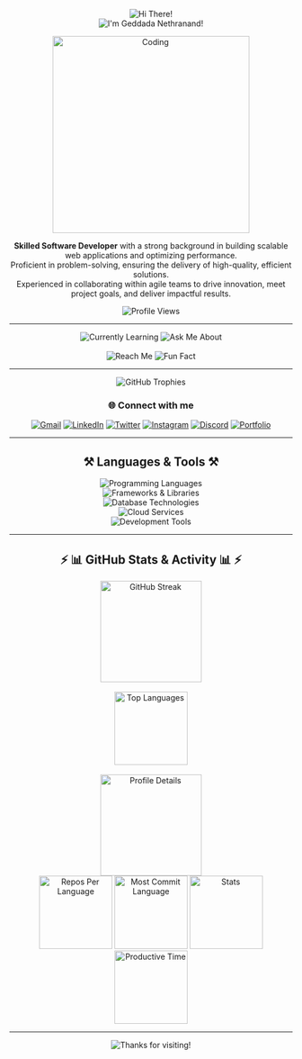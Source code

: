 <!-- Profile Header -->
<p align="center">
  <img src="https://readme-typing-svg.herokuapp.com/?font=Righteous&size=35&center=true&vCenter=true&width=500&height=70&duration=3000&lines=Hi+There!+👋;" alt="Hi There!" /><br>
  <img src="https://readme-typing-svg.herokuapp.com/?font=Righteous&size=35&center=true&vCenter=true&width=500&height=70&duration=3000&lines=I'm+Geddada+Nethranand!;" alt="I'm Geddada Nethranand!" />
</p>

<p align="center">
  <img src="https://cdn.dribbble.com/users/1162077/screenshots/3848914/programmer.gif" alt="Coding" width="350" />
</p>

<p align="center">
  <b>Skilled Software Developer</b> with a strong background in building scalable web applications and optimizing performance.<br>
  Proficient in problem-solving, ensuring the delivery of high-quality, efficient solutions.<br>
  Experienced in collaborating within agile teams to drive innovation, meet project goals, and deliver impactful results.
</p>

<p align="center">
  <img src="https://komarev.com/ghpvc/?username=Code-Nethranand2&label=Profile%20views&color=0e75b6&style=flat" alt="Profile Views" />
</p>

---

<!-- Centered Info Table -->
<!-- Unique Info Cards Section -->
<div align="center">

  <img src="https://img.shields.io/badge/🌱%20Currently%20Learning-Software%20Development-blueviolet?style=for-the-badge&logo=bookstack&logoColor=white" alt="Currently Learning" />
  <img src="https://img.shields.io/badge/💬%20Ask%20Me%20About-Software%20Development-orange?style=for-the-badge&logo=stackoverflow&logoColor=white" alt="Ask Me About" />
  <br><br>
  <img src="https://img.shields.io/badge/📫%20Reach%20Me-nethranand12345@gmail.com-success?style=for-the-badge&logo=gmail&logoColor=white" alt="Reach Me" />
  <img src="https://img.shields.io/badge/⚡%20Fun%20Fact-I'm%20a%20humorous%20extrovert-ff69b4?style=for-the-badge&logo=smile&logoColor=white" alt="Fun Fact" />

</div>

---

<!-- Trophies -->
<p align="center">
  <img src="https://github-profile-trophy.vercel.app/?username=Code-Nethranand&theme=onestar&margin-w=10&margin-h=10" alt="GitHub Trophies" />
</p>

<!-- Social Links -->
<h3 align="center">🌐 Connect with me</h3>
<p align="center">
  <a href="mailto:nethranand12345@gmail.com"><img src="https://skillicons.dev/icons?i=gmail" alt="Gmail" /></a>
  <a href="https://www.linkedin.com/in/nethranand/" target="_blank"><img src="https://skillicons.dev/icons?i=linkedin" alt="LinkedIn" /></a>
  <a href="https://twitter.com/gnethranand" target="_blank"><img src="https://skillicons.dev/icons?i=twitter" alt="Twitter" /></a>
  <a href="https://www.instagram.com/nethrx.2k3/" target="_blank"><img src="https://skillicons.dev/icons?i=instagram" alt="Instagram" /></a>
  <a href="https://discord.com/channels/@immortalviper03" target="_blank"><img src="https://skillicons.dev/icons?i=discord" alt="Discord" /></a>
  <a href="https://nethranand-portfolio.vercel.app/" target="_blank"><img src="https://skillicons.dev/icons?i=webpack" alt="Portfolio" /></a>
</p>

---

<!-- Languages & Tools -->
<h2 align="center">⚒️ Languages & Tools ⚒️</h2>
<div align="center">

  <img src="https://skillicons.dev/icons?i=python,cpp,c,js,html,css,linux" title="Programming Languages" /><br>
  <img src="https://skillicons.dev/icons?i=django,nextjs,react,nodejs" title="Frameworks & Libraries" /><br>
  <img src="https://skillicons.dev/icons?i=mysql,mongodb,postgresql" title="Database Technologies" /><br>
  <img src="https://skillicons.dev/icons?i=aws,gcp" title="Cloud Services" /><br>
  <img src="https://skillicons.dev/icons?i=git,github,postman,docker" title="Development Tools" /><br>
</div>

---

<!-- GitHub Stats & Activity -->
<h2 align="center">⚡ 📊 GitHub Stats & Activity 📊 ⚡</h2>
<p align="center">
  <img src="https://github-readme-streak-stats.herokuapp.com/?user=Code-Nethranand&theme=github-dark&hide_border=true" alt="GitHub Streak" height="180"/>
  <br><br>
  <img src="https://github-readme-stats.vercel.app/api/top-langs/?username=Code-Nethranand&layout=compact&theme=github_dark&hide_border=true" alt="Top Languages" height="130"/>
  <br><br>
  <img src="https://github-profile-summary-cards.vercel.app/api/cards/profile-details?username=Code-Nethranand&theme=github_dark" alt="Profile Details" height="180"/>
  <br>
  <img src="https://github-profile-summary-cards.vercel.app/api/cards/repos-per-language?username=Code-Nethranand&theme=github_dark" alt="Repos Per Language" height="130"/>
  <img src="https://github-profile-summary-cards.vercel.app/api/cards/most-commit-language?username=Code-Nethranand&theme=github_dark" alt="Most Commit Language" height="130"/>
  <img src="https://github-profile-summary-cards.vercel.app/api/cards/stats?username=Code-Nethranand&theme=github_dark" alt="Stats" height="130"/>
  <img src="https://github-profile-summary-cards.vercel.app/api/cards/productive-time?username=Code-Nethranand&theme=github_dark&utcOffset=8" alt="Productive Time" height="130"/>
</p>

---

<p align="center">
  <img src="https://readme-typing-svg.herokuapp.com/?font=Righteous&size=35&center=true&vCenter=true&width=500&height=70&duration=3000&lines=Thanks+for+visiting!✌️;" alt="Thanks for visiting!" />
</p>
